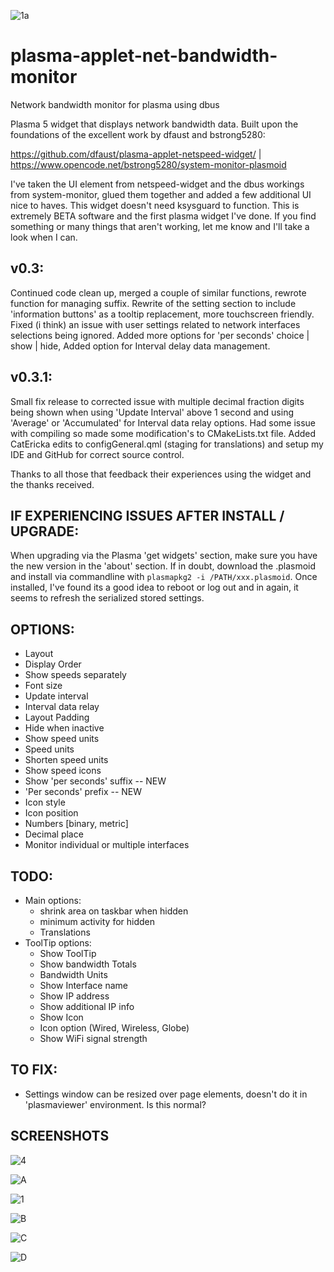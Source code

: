 ![1a](https://user-images.githubusercontent.com/72889808/217653034-4ed63b12-875b-4001-84f7-b3159d933a99.png)

# plasma-applet-net-bandwidth-monitor
Network bandwidth monitor for plasma using dbus


Plasma 5 widget that displays network bandwidth data. Built upon the foundations of the excellent work by dfaust and bstrong5280:

https://github.com/dfaust/plasma-applet-netspeed-widget/  |  https://www.opencode.net/bstrong5280/system-monitor-plasmoid

I've taken the UI element from netspeed-widget and the dbus workings from system-monitor, glued them together and added a few additional UI nice to haves. This widget doesn't need ksysguard to function.
This is extremely BETA software and the first plasma widget I've done. If you find something or many things that aren't working, let me know and I'll take a look when I can.

## v0.3:
Continued code clean up, merged a couple of similar functions, rewrote function for managing suffix. Rewrite of the setting section to include 'information buttons' as a tooltip replacement, more touchscreen friendly. Fixed (i think) an issue with user settings related to network interfaces selections being ignored. Added more options for 'per seconds' choice | show | hide, Added option for Interval delay data management.

## v0.3.1:
Small fix release to corrected issue with multiple decimal fraction digits being shown when using 'Update Interval' above 1 second and using 'Average' or 'Accumulated' for Interval data relay options.  Had some issue with compiling so made some modification's to CMakeLists.txt file. Added CatEricka edits to configGeneral.qml (staging for translations) and setup my IDE and GitHub for correct source control.


Thanks to all those that feedback their experiences using the widget and the thanks received.


## IF EXPERIENCING ISSUES AFTER INSTALL / UPGRADE:
When upgrading via the Plasma 'get widgets' section, make sure you have the new version in the 'about' section.  If in doubt, download the .plasmoid and install via commandline with ``` plasmapkg2 -i /PATH/xxx.plasmoid ```.  Once installed, I've found its a good idea to reboot or log out and in again, it seems to refresh the serialized stored settings.


## OPTIONS:
- Layout
- Display Order
- Show speeds separately
- Font size
- Update interval
- Interval data relay
- Layout Padding
- Hide when inactive
- Show speed units
- Speed units
- Shorten speed units 
- Show speed icons
- Show 'per seconds' suffix -- NEW
- 'Per seconds' prefix -- NEW
- Icon style
- Icon position
- Numbers [binary, metric]
- Decimal place
- Monitor individual or multiple interfaces


## TODO:
- Main options:
    - shrink area on taskbar when hidden
    - minimum activity for hidden
    - Translations
- ToolTip options:
    - Show ToolTip 
    - Show bandwidth Totals
    - Bandwidth Units
    - Show Interface name
    - Show IP address
    - Show additional IP info
    - Show Icon
    - Icon option (Wired, Wireless, Globe)
    - Show WiFi signal strength

## TO FIX:
- Settings window can be resized over page elements, doesn't do it in 'plasmaviewer' environment. Is this normal?



## SCREENSHOTS
![4](https://user-images.githubusercontent.com/72889808/209709200-9f4c045e-2b54-4fb3-9758-62c4096e8fc9.png)

![A](https://user-images.githubusercontent.com/72889808/217652964-20a0556a-a403-40e5-9e54-5a49bdb83fd5.png)

![1](https://user-images.githubusercontent.com/72889808/209696486-0419dd51-f7c8-47a4-aba6-1f2fc4590812.png)

![B](https://user-images.githubusercontent.com/72889808/217652736-9e8c7d27-d5eb-486f-ab66-e8bcc28b87ca.png)

![C](https://user-images.githubusercontent.com/72889808/217652754-07799096-c390-4bde-a974-8632371cd54d.png)

![D](https://user-images.githubusercontent.com/72889808/217654861-3e6d21ac-91bd-41eb-a592-5aedf321624b.png)


